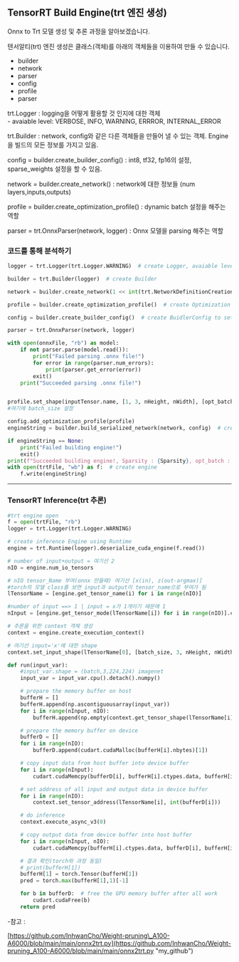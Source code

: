 ## TensorRT Build Engine(trt 엔진 생성)

Onnx to Trt 모델 생성 및 추론 과정을 알아보겠습니다.

텐서알티(trt) 엔진 생성은 클래스(객체)를 아래의 객체들을 이용하여 만들 수 있습니다.

-   builder
-   network
-   parser
-   config
-   profile
-   parser

trt.Logger : logging을 어떻게 활용할 것 인지에 대한 객체  
\- avaiable level: VERBOSE, INFO, WARNING, ERRROR, INTERNAL\_ERROR

trt.Builder : network, config와 같은 다른 객체들을 만들어 낼 수 있는 객체. Engine을 빌드의 모든 정보를 가지고 있음.

config = builder.create\_builder\_config() : int8, tf32, fp16의 설정, sparse\_weights 설정을 할 수 있음.

network = builder.create\_network() : network에 대한 정보들 (num layers,inputs,outputs)

profile = builder.create\_optimization\_profile() : dynamic batch 설정을 해주는 역할

parser = trt.OnnxParser(network, logger) : Onnx 모델을 parsing 해주는 역할

### 코드를 통해 분석하기

```python
logger = trt.Logger(trt.Logger.WARNING)  # create Logger, avaiable level: VERBOSE, INFO, WARNING, ERRROR, INTERNAL_ERRO기

builder = trt.Builder(logger)  # create Builder

network = builder.create_network(1 << int(trt.NetworkDefinitionCreationFlag.EXPLICIT_BATCH))  # create Network

profile = builder.create_optimization_profile()  # create Optimization Profile if using Dynamic Shape mode

config = builder.create_builder_config()  # create BuidlerConfig to set meta data of the network

parser = trt.OnnxParser(network, logger)

with open(onnxFile, "rb") as model:
    if not parser.parse(model.read()):
        print("Failed parsing .onnx file!")
        for error in range(parser.num_errors):
            print(parser.get_error(error))
        exit()
    print("Succeeded parsing .onnx file!")


profile.set_shape(inputTensor.name, [1, 3, nHeight, nWidth], [opt_batch, 3, nHeight, nWidth], [max_batch, 3, nHeight, nWidth])
#여기에 batch_size 설정

config.add_optimization_profile(profile)
engineString = builder.build_serialized_network(network, config)  # create a serialized network

if engineString == None:
    print("Failed building engine!")
    exit()
print(f"Succeeded building engine!, Sparsity : {Sparsity}, opt_batch : {opt_batch}, max_batch : {max_batch}")
with open(trtFile, "wb") as f:  # create engine
    f.write(engineString)
```

---

### TensorRT Inference(trt 추론)

```python
#trt engine open
f = open(trtFile, "rb")
logger = trt.Logger(trt.Logger.WARNING)

# create inference Engine using Runtime
engine = trt.Runtime(logger).deserialize_cuda_engine(f.read())

# number of input+output = 여기선 2
nIO = engine.num_io_tensors

# nIO tensor_Name 부여(onnx 만들때) 여기선 [x(in), z(out-argmax)]
#torch의 모델 class를 보면 input과 output이 tensor_name으로 부여가 됨
lTensorName = [engine.get_tensor_name(i) for i in range(nIO)]

#number of input ==> 1 | input = x가 1개이기 때문에 1
nInput = [engine.get_tensor_mode(lTensorName[i]) for i in range(nIO)].count(trt.TensorIOMode.INPUT)

# 추론을 위한 context 객체 생성
context = engine.create_execution_context()

# 여기선 input='x'에 대한 shape
context.set_input_shape(lTensorName[0], [batch_size, 3, nHeight, nWidth])

def run(input_var):
    #input_var.shape = (batch,3,224,224) imagenet
    input_var = input_var.cpu().detach().numpy()

    # prepare the memory buffer on host
    bufferH = []
    bufferH.append(np.ascontiguousarray(input_var))
    for i in range(nInput, nIO):
        bufferH.append(np.empty(context.get_tensor_shape(lTensorName[i]), dtype=trt.nptype(engine.get_tensor_dtype(lTensorName[i]))))

    # prepare the memory buffer on device
    bufferD = []
    for i in range(nIO):
        bufferD.append(cudart.cudaMalloc(bufferH[i].nbytes)[1])

    # copy input data from host buffer into device buffer
    for i in range(nInput):
        cudart.cudaMemcpy(bufferD[i], bufferH[i].ctypes.data, bufferH[i].nbytes, cudart.cudaMemcpyKind.cudaMemcpyHostToDevice)

    # set address of all input and output data in device buffer
    for i in range(nIO):
        context.set_tensor_address(lTensorName[i], int(bufferD[i]))

    # do inference
    context.execute_async_v3(0)

    # copy output data from device buffer into host buffer
    for i in range(nInput, nIO):
        cudart.cudaMemcpy(bufferH[i].ctypes.data, bufferD[i], bufferH[i].nbytes, cudart.cudaMemcpyKind.cudaMemcpyDeviceToHost)

    # 결과 확인(torch와 과정 동일)
    # print(bufferH[1])
    bufferH[1] = torch.Tensor(bufferH[1])
    pred = torch.max(bufferH[1],1)[-1]

    for b in bufferD:  # free the GPU memory buffer after all work
        cudart.cudaFree(b)
    return pred
```

\-참고 :

[https://github.com/InhwanCho/Weight-pruning\_A100-A6000/blob/main/main/onnx2trt.py](https://github.com/InhwanCho/Weight-pruning_A100-A6000/blob/main/main/onnx2trt.py "my_github")
